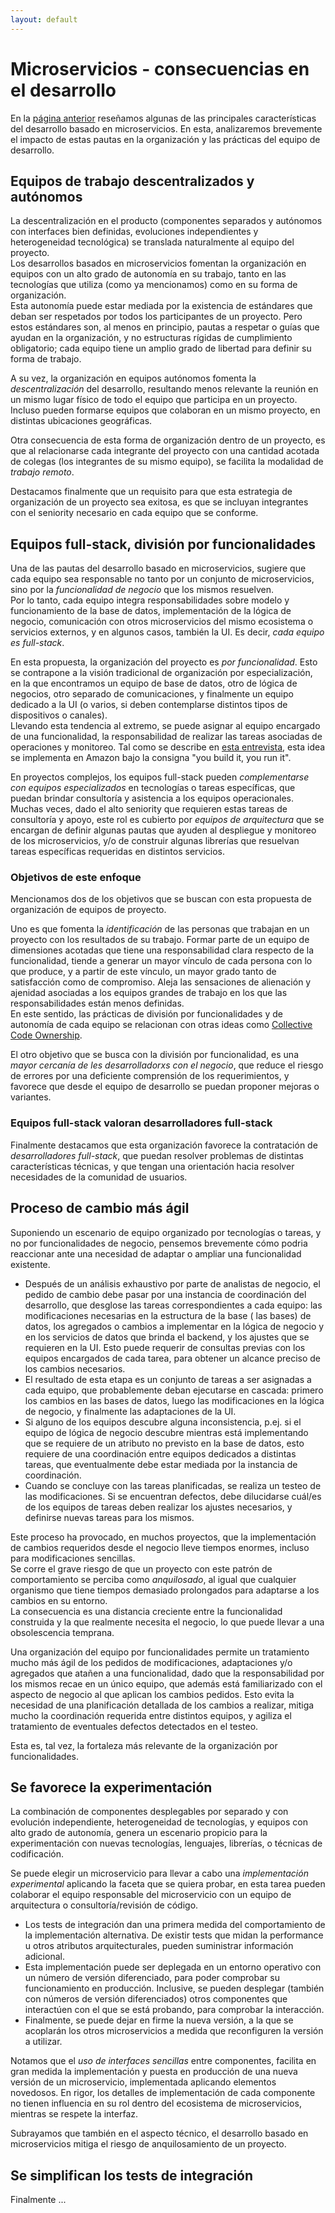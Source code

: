 ```yaml
---
layout: default
---
```


# Microservicios - consecuencias en el desarrollo
En la [página anterior](./caracteristicas) reseñamos algunas de las principales características del desarrollo basado en microservicios. En esta, analizaremos brevemente el impacto de estas pautas en la organización y las prácticas del equipo de desarrollo.


## Equipos de trabajo descentralizados y autónomos
La descentralización en el producto (componentes separados y autónomos con interfaces bien definidas, evoluciones independientes y heterogeneidad tecnológica) se translada naturalmente al equipo del proyecto.  
Los desarrollos basados en microservicios fomentan la organización en equipos con un alto grado de autonomía en su trabajo, tanto en las tecnologías que utiliza (como ya mencionamos) como en su forma de organización.  
Esta autonomía puede estar mediada por la existencia de estándares que deban ser respetados por todos los participantes de un proyecto. Pero estos estándares son, al menos en principio, pautas a respetar o guías que ayudan en la organización, y no estructuras rígidas de cumplimiento obligatorio; cada equipo tiene un amplio grado de libertad para definir su forma de trabajo.  

A su vez, la organización en equipos autónomos fomenta la _descentralización_ del  desarrollo, resultando menos relevante la reunión en un mismo lugar físico de todo el equipo que participa en un proyecto. Incluso pueden formarse equipos que colaboran en un mismo proyecto, en distintas ubicaciones geográficas.

Otra consecuencia de esta forma de organización dentro de un proyecto, es que al relacionarse cada integrante del proyecto con una cantidad acotada de colegas (los integrantes de su mismo equipo), se facilita la modalidad de _trabajo remoto_.

Destacamos finalmente que un requisito para que esta estrategia de organización de un proyecto sea exitosa, es que se incluyan integrantes con el seniority necesario en cada equipo que se conforme.


## Equipos full-stack, división por funcionalidades
Una de las pautas del desarrollo basado en microservicios, sugiere que cada equipo sea responsable no tanto por un conjunto de microservicios, sino por la _funcionalidad de negocio_ que los mismos resuelven.  
Por lo tanto, cada equipo integra responsabilidades sobre modelo y funcionamiento de la base de datos, implementación de la lógica de negocio, comunicación con otros microservicios del mismo ecosistema o servicios externos, y en algunos casos, también la UI. Es decir, _cada equipo es full-stack_. 

En esta propuesta, la organización del proyecto es _por funcionalidad_. Esto se contrapone a la visión tradicional de organización por especialización, en la que encontramos un equipo de base de datos, otro de lógica de negocios, otro separado de comunicaciones, y finalmente un equipo dedicado a la UI (o varios, si deben contemplarse distintos tipos de dispositivos o canales).  
Llevando esta tendencia al extremo, se puede asignar al equipo encargado de una funcionalidad, la responsabilidad de realizar las tareas asociadas de operaciones y monitoreo. Tal como se describe en [esta entrevista](https://queue.acm.org/detail.cfm?id=1142065), esta idea se implementa en Amazon bajo la consigna "you build it, you run it".

En proyectos complejos, los equipos full-stack pueden _complementarse con equipos especializados_ en tecnologías o tareas específicas, que puedan brindar consultoría y asistencia a los equipos operacionales.  
Muchas veces, dado el alto seniority que requieren estas tareas de consultoría y apoyo, este rol es cubierto por _equipos de arquitectura_ que se encargan de definir algunas pautas que ayuden al despliegue y monitoreo de los microservicios, y/o de construir algunas librerías que resuelvan tareas específicas requeridas en distintos servicios.


### Objetivos de este enfoque
Mencionamos dos de los objetivos que se buscan con esta propuesta de organización de equipos de proyecto.

Uno es que fomenta la _identificación_ de las personas que trabajan en un proyecto con los resultados de su trabajo. Formar parte de un equipo de dimensiones acotadas que tiene una responsabilidad clara respecto de la funcionalidad, tiende a generar un mayor vínculo de cada persona con lo que produce, y a partir de este vínculo, un mayor grado tanto de satisfacción como de compromiso. Aleja las sensaciones de alienación y ajenidad asociadas a los equipos grandes de trabajo en los que las responsabilidades están menos definidas.  
En este sentido, las prácticas de división por funcionalidades y de autonomía de cada equipo se relacionan con otras ideas como [Collective Code Ownership](https://www.agilealliance.org/glossary/collective-ownership).

El otro objetivo que se busca con la división por funcionalidad, es una _mayor cercanía de les desarrolladorxs con el negocio_, que reduce el riesgo de errores por una deficiente comprensión de los requerimientos, y favorece que desde el equipo de desarrollo se puedan proponer mejoras o variantes.


### Equipos full-stack valoran desarrolladores full-stack
Finalmente destacamos que esta organización favorece la contratación de _desarrolladores full-stack_, que puedan resolver problemas de distintas características técnicas, y que tengan una orientación hacia resolver necesidades de la comunidad de usuarios.



## Proceso de cambio más ágil
Suponiendo un escenario de equipo organizado por tecnologías o tareas, y no por funcionalidades de negocio, pensemos brevemente cómo podria reaccionar ante una necesidad de adaptar o ampliar una funcionalidad existente.  
- Después de un análisis exhaustivo por parte de analistas de negocio, el pedido de cambio debe pasar por una instancia de coordinación del desarrollo, que desglose las tareas correspondientes a cada equipo: las modificaciones necesarias en la estructura de la base ( las bases) de datos, los agregados o cambios a implementar en la lógica de negocio y en los servicios de datos que brinda el backend, y los ajustes que se requieren en la UI. Esto puede requerir de consultas previas con los equipos encargados de cada tarea, para obtener un alcance preciso de los cambios necesarios.  
- El resultado de esta etapa es un conjunto de tareas a ser asignadas a cada equipo, que probablemente deban ejecutarse en cascada: primero los cambios en las bases de datos, luego las modificaciones en la lógica de negocio, y finalmente las adaptaciones de la UI.  
- Si alguno de los equipos descubre alguna inconsistencia, p.ej. si el equipo de lógica de negocio descubre mientras está implementando que se requiere de un atributo no previsto en la base de datos, esto requiere de una coordinación entre equipos dedicados a distintas tareas, que eventualmente debe estar mediada por la instancia de coordinación.
- Cuando se concluye con las tareas planificadas, se realiza un testeo de las modificaciones. Si se encuentran defectos, debe dilucidarse cuál/es de los equipos de tareas deben realizar los ajustes necesarios, y definirse nuevas tareas para los mismos.

Este proceso ha provocado, en muchos proyectos, que la implementación de cambios requeridos desde el negocio lleve tiempos enormes, incluso para modificaciones sencillas.  
Se corre el grave riesgo de que un proyecto con este patrón de comportamiento se perciba como _anquilosado_, al igual que cualquier organismo que tiene tiempos demasiado prolongados para adaptarse a los cambios en su entorno.  
La consecuencia es una distancia creciente entre la funcionalidad construida y la que realmente necesita el negocio, lo que puede llevar a una obsolescencia temprana.

Una organización del equipo por funcionalidades permite un tratamiento mucho más ágil de los pedidos de modificaciones, adaptaciones y/o agregados que atañen a una funcionalidad, dado que la responsabilidad por los mismos recae en un único equipo, que además está familiarizado con el aspecto de negocio al que aplican los cambios pedidos. 
Esto evita la necesidad de una planificación detallada de los cambios a realizar, mitiga mucho la coordinación requerida entre distintos equipos, y agiliza el tratamiento de eventuales defectos detectados en el testeo.

Esta es, tal vez, la fortaleza más relevante de la organización por funcionalidades.


## Se favorece la experimentación
La combinación de componentes desplegables por separado y con evolución independiente, heterogeneidad de tecnologías, y equipos con alto grado de autonomía, genera un escenario propicio para la experimentación con nuevas tecnologías, lenguajes, librerías, o técnicas de codificación.

Se puede elegir un microservicio para llevar a cabo una _implementación experimental_ aplicando la faceta que se quiera probar, en esta tarea pueden colaborar el equipo responsable del microservicio con un equipo de arquitectura o consultoría/revisión de código.  
- Los tests de integración dan una primera medida del comportamiento de la implementación alternativa. De existir tests que midan la performance u otros atributos arquitecturales, pueden suministrar información adicional.  
- Esta implementación puede ser deplegada en un entorno operativo con un número de versión diferenciado, para poder comprobar su funcionamiento en producción. Inclusive, se pueden desplegar (también con números de versión diferenciados) otros componentes que interactúen con el que se está probando, para comprobar la interacción.
- Finalmente, se puede dejar en firme la nueva versión, a la que se acoplarán los otros microservicios a medida que reconfiguren la versión a utilizar. 

Notamos que el _uso de interfaces sencillas_ entre componentes, facilita en gran medida la implementación y puesta en producción de una nueva versión de un microservicio, implementada aplicando elementos novedosos. En rigor, los detalles de implementación de cada componente no tienen influencia en su rol dentro del ecosistema de microservicios, mientras se respete la interfaz.

Subrayamos que también en el aspecto técnico, el desarrollo basado en microservicios mitiga el riesgo de anquilosamiento de un proyecto.


## Se simplifican los tests de integración
Finalmente ...

